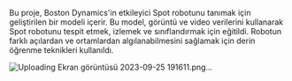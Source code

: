 Bu proje, Boston Dynamics'in etkileyici Spot robotunu tanımak için geliştirilen bir modeli içerir. Bu model, görüntü ve video verilerini kullanarak Spot robotunu tespit etmek, izlemek ve sınıflandırmak için eğitildi. Robotun farklı açılardan ve ortamlardan algılanabilmesini sağlamak için derin öğrenme teknikleri kullanıldı. 


![Uploading Ekran görüntüsü 2023-09-25 191611.png…]()



